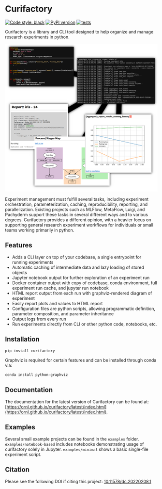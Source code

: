# Curifactory

[![Code style: black](https://img.shields.io/badge/code%20style-black-000000.svg)](https://github.com/psf/black)
[![PyPI version](https://badge.fury.io/py/curifactory.svg)](https://badge.fury.io/py/curifactory)
[![tests](https://github.com/ORNL/curifactory/actions/workflows/tests.yml/badge.svg?branch=main)](https://github.com/ORNL/curifactory/actions/workflows/tests.yml)

Curifactory is a library and CLI tool designed to help organize and manage
research experiments in python.

![screenshot flow](https://raw.githubusercontent.com/ORNL/curifactory/main/sphinx/source/images/diagram.png)

Experiment management must fulfill several tasks, including experiment orchestration,
parameterization, caching, reproducibility, reporting, and parallelization.
Existing projects such as MLFlow, MetaFlow, Luigi, and Pachyderm
support these tasks in several different ways and to various degrees.
Curifactory provides a different opinion, with a heavier focus on supporting general
research experiment workflows for individuals or small teams working primarily
in python.

## Features

* Adds a CLI layer on top of your codebase, a single entrypoint for running experiments
* Automatic caching of intermediate data and lazy loading of stored objects
* Jupyter notebook output for further exploration of an experiment run
* Docker container output with copy of codebase, conda environment, full experiment run cache, and jupyter run notebook
* HTML report output from each run with graphviz-rendered diagram of experiment
* Easily report plots and values to HTML report
* Configuration files are python scripts, allowing programmatic definition, parameter composition, and parameter inheritance
* Output logs from every run
* Run experiments directly from CLI or other python code, notebooks, etc.


## Installation

```python
pip install curifactory
```

Graphviz is required for certain features and can be installed through conda
via:

```python
conda install python-graphviz
```

## Documentation

The documentation for the latest version of Curifactory can be found at:
[https://ornl.github.io/curifactory/latest/index.html](https://ornl.github.io/curifactory/latest/index.html).

## Examples

Several small example projects can be found in the `examples` folder.
`examples/notebook-based` includes notebooks demonstrating usage of curifactory
solely in Jupyter. `examples/minimal` shows a basic single-file experiment
script.


## Citation

Please see the following DOI if citing this project:
[10.11578/dc.20220208.1](https://doi.org/10.11578/dc.20220208.1)
